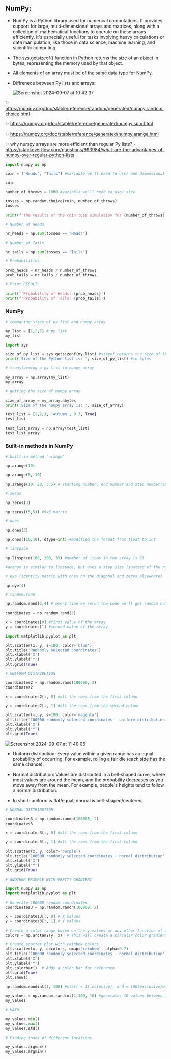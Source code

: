 ## NumPy:

* NumPy is a Python library used for numerical computations. 
It provides support for large, multi-dimensional arrays and matrices, along with a collection of mathematical functions to operate on these arrays efficiently. 
It's especially useful for tasks involving heavy calculations or data manipulation, like those in data science, machine learning, and scientific computing

* The sys.getsizeof() function in Python returns the size of an object in bytes, representing the memory used by that object.
  
* All elements of an array must be of the same data type for NumPy. 

* Diffrenece between Py lists and arrays:

  ![Screenshot 2024-09-07 at 10 42 37](https://github.com/user-attachments/assets/d5e819c7-375f-4462-b055-207bb822818a)


:sparkles: https://numpy.org/doc/stable/reference/random/generated/numpy.random.choice.html

:sparkles: https://numpy.org/doc/stable/reference/generated/numpy.sum.html

:sparkles: https://numpy.org/doc/stable/reference/generated/numpy.arange.html

:sparkles: why numpy arrays are more efficient than regular Py lists? - https://stackoverflow.com/questions/993984/what-are-the-advantages-of-numpy-over-regular-python-lists


```py
import numpy as np
```

```py
coin = ["Heads", "Tails"] #variable we'll need to use/ one dimensional array == list/ this is parameter a

coin
```

```py
number_of_throws = 1000 #variable we'll need to use/ size
```

```py
tosses = np.random.choice(coin, number_of_throws)
tosses
```

```py
print(f'The results of the coin toss simulation for {number_of_throws} throws are: {tosses}')
```

```py
# Number of Heads

nr_heads = np.sum(tosses == 'Heads')
```

```py
# Number of Tails

nr_tails = np.sum(tosses == 'Tails')
```

```py
# Probabilities

prob_heads = nr_heads / number_of_throws
prob_tails = nr_tails / number_of_throws
```

```py
# Print RESULT:

print(f'Probability of Heads: {prob_heads}')
print(f'Probability of Tails: {prob_tails}')
```

### NumPy

```py
# comparing sizes of py list and numpy array

my_list = [1,2,3] # py list
my_list
```

```py
import sys
```

```py
size_of_py_list = sys.getsizeof(my_list) #sizeof returns the size of the data in the memory
print('Size of the Python list is: ', size_of_py_list) #in bytes
```

```py
# transforming a py list to numpy array

my_array = np.array(my_list)
my_array
```

```py
# getting the size of numpy array

size_of_array = my_array.nbytes
print('Size of the numpy array is: ', size_of_array)
```

```py
test_list = [1,2,3, 'Autumn', 0.3, True]
test_list
```

```py
test_list_array = np.array(test_list)
test_list_array
```

### Built-in methods in NumPy

```py
# built-in method 'arange'

np.arange(10)

np.arange(5, 10)

np.arange(10, 20, 3.5) # starting number, end number and step number(so 3,5 steps in the middle)
```

```py
# zeros

np.zeros(3)

np.zeros((5,5)) #5x5 matrix
```

```py
# ones

np.ones(3)

np.ones((10,10), dtype=int) #modified the format from float to int
```

```py
# linspace

np.linspace(100, 200, 33) #number of items in the array is 33

#arange is similar to linspace, but uses a step size (instead of the number of samples)
```

```py
# eye (identity matrix with ones on the diagonal and zeros elsewhere)

np.eye(4)
```

```py
# random.rand

np.random.rand(2,4) # every time we rerun the code we'll get random numbers
```

```py
coordinates = np.random.rand(2)

x = coordinates[0] #first value of the array
y = coordinates[1] #second value of the array

import matplotlib.pyplot as plt

plt.scatter(x, y, s=100, color='blue')
plt.title('Randomly selected coordinates')
plt.xlabel('X')
plt.ylabel('Y')
plt.grid(True)
```

```py
# UNIFORM DISTRIBUTION

coordinates2 = np.random.rand(100000, 2)
coordinates2

x = coordinates2[:, 0] #all the rows from the first column

y = coordinates2[:, 1] #all the rows from the second column

plt.scatter(x, y, s=100, color='magenta')
plt.title('100000 randomly selected coordinates - uniform distribution')
plt.xlabel('X')
plt.ylabel('Y')
plt.grid(True)
```

![Screenshot 2024-09-07 at 11 40 06](https://github.com/user-attachments/assets/23e94742-97ca-406b-aec5-16003df67edd)

* Uniform distribution: Every value within a given range has an equal probability of occurring. For example, rolling a fair die (each side has the same chance).

* Normal distribution: Values are distributed in a bell-shaped curve, where most values are around the mean, and the probability decreases as you move away from the mean.
For example, people's heights tend to follow a normal distribution.

* In short: uniform is flat/equal; normal is bell-shaped/centered.


```py
# NORMAL DISTRIBUTION

coordinates3 = np.random.randn(100000, 2)
coordinates3

x = coordinates3[:, 0] #all the rows from the first column

y = coordinates3[:, 1] #all the rows from the first column

plt.scatter(x, y, color='purple')
plt.title('100000 randomly selected coordinates - normal distribution')
plt.xlabel('X')
plt.ylabel('Y')
plt.grid(True)
```

```py
# ANOTHER EXAMPLE WITH PRETTY GRADIENT

import numpy as np
import matplotlib.pyplot as plt

# Generate 100000 random coordinates
coordinates3 = np.random.randn(100000, 2)

x = coordinates3[:, 0] # X values
y = coordinates3[:, 1] # Y values

# Create a color range based on the y-values or any other function of coordinates
colors = np.arctan2(y, x)  # This will create a circular color gradient

# Create scatter plot with rainbow colors
plt.scatter(x, y, c=colors, cmap='rainbow', alpha=0.7)
plt.title('100000 randomly selected coordinates - normal distribution')
plt.xlabel('X')
plt.ylabel('Y')
plt.colorbar()  # Adds a color bar for reference
plt.grid(True)
plt.show()
```

```py
np.random.randint(1, 100) #start = 1(inclusive), end = 100(exclusive/will never get 100 generated)
```

```py
my_values = np.random.randint(1,100, 10) #generates 10 values between 1 and 100 (100 not included)
my_values
```

```py
# MATH

my_values.min()
my_values.max()
my_values.std()
```

```py
# Finding index of different locations

my_values.argmax()
my_values.argmin()
```
